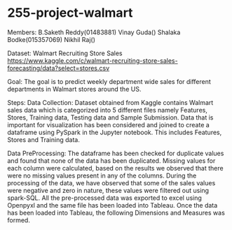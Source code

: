 # 255-project-walmart
Members: 
B.Saketh Reddy(01483881)
Vinay Guda()
Shalaka Bodke(015357069)
Nikhil Raj()

Dataset: 
Walmart Recruiting Store Sales
https://www.kaggle.com/c/walmart-recruiting-store-sales-forecasting/data?select=stores.csv

Goal: 
The goal is to predict weekly department wide sales for different departments in Walmart stores around the US.

Steps:
Data Collection: 
Dataset obtained from Kaggle contains Walmart sales data which is categorized into 5 different files namely Features, Stores, Training data, Testing data and Sample          Submission. Data that is important for visualization has been considered and joined to create a dataframe using PySpark in the Jupyter notebook. This includes Features, Stores and Training data.

Data PreProcessing:
The dataframe has been checked for duplicate values and found that none of the data has been duplicated. Missing values for each column were calculated, based on the results we observed that there were no missing values present in any of the columns. During the processing of the data, we have observed that some of the sales values were negative and zero in nature, these values were filtered out using spark-SQL. All the pre-processed data was exported to excel using Openpyxl and the same file has been loaded into Tableau. Once the data has been loaded into Tableau, the following Dimensions and Measures was formed.

